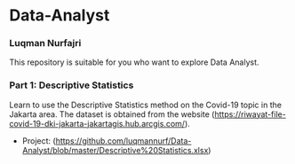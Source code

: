 # Data-Analyst

### Luqman Nurfajri

This repository is suitable for you who want to explore Data Analyst.

### Part 1: Descriptive Statistics 
Learn to use the Descriptive Statistics method on the Covid-19 topic in the Jakarta area. The dataset is obtained from the website (https://riwayat-file-covid-19-dki-jakarta-jakartagis.hub.arcgis.com/).

- Project: (https://github.com/luqmannurf/Data-Analyst/blob/master/Descriptive%20Statistics.xlsx)
